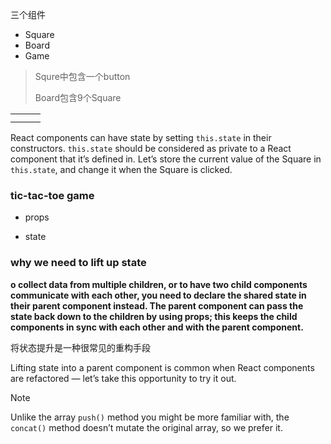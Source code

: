 三个组件

- Square
- Board
- Game

> Squre中包含一个button
>
> Board包含9个Square

|      |      |      |
| ---- | ---- | ---- |
|      |      |      |
|      |      |      |

React components can have state by setting `this.state` in their constructors. `this.state` should be considered as private to a React component that it’s defined in. Let’s store the current value of the Square in `this.state`, and change it when the Square is clicked.



### tic-tac-toe game 

- props 

- state



### why we need to lift up state

**o collect data from multiple children, or to have two child components communicate with each other, you need to declare the shared state in their parent component instead. The parent component can pass the state back down to the children by using props; this keeps the child components in sync with each other and with the parent component.**



将状态提升是一种很常见的重构手段

Lifting state into a parent component is common when React components are refactored — let’s take this opportunity to try it out.





Note

Unlike the array `push()` method you might be more familiar with, the `concat()` method doesn’t mutate the original array, so we prefer it.